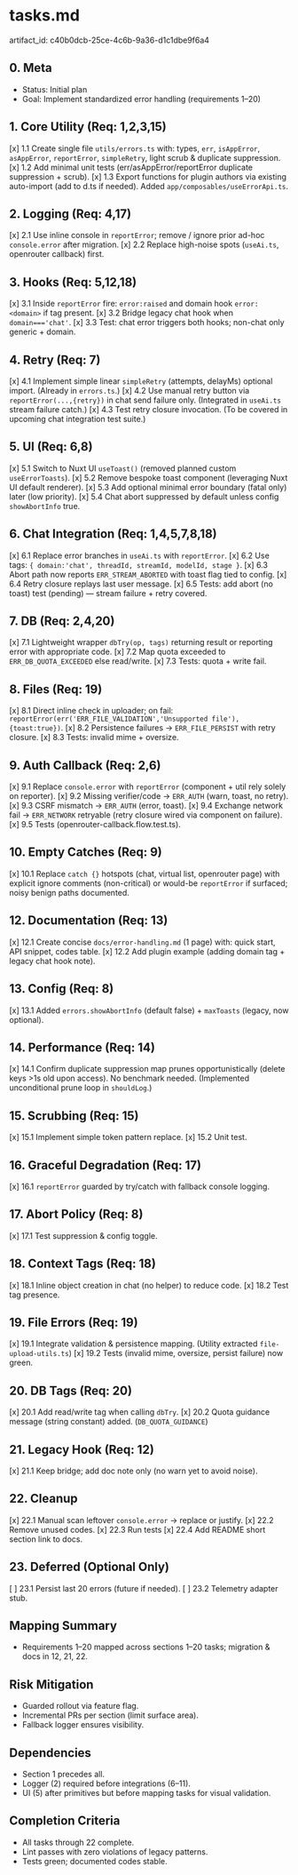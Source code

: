 # tasks.md

artifact_id: c40b0dcb-25ce-4c6b-9a36-d1c1dbe9f6a4

## 0. Meta

-   Status: Initial plan
-   Goal: Implement standardized error handling (requirements 1–20)

## 1. Core Utility (Req: 1,2,3,15)

[x] 1.1 Create single file `utils/errors.ts` with: types, `err`, `isAppError`, `asAppError`, `reportError`, `simpleRetry`, light scrub & duplicate suppression.
[x] 1.2 Add minimal unit tests (err/asAppError/reportError duplicate suppression + scrub).
[x] 1.3 Export functions for plugin authors via existing auto-import (add to d.ts if needed). Added `app/composables/useErrorApi.ts`.

## 2. Logging (Req: 4,17)

[x] 2.1 Use inline console in `reportError`; remove / ignore prior ad-hoc `console.error` after migration.
[x] 2.2 Replace high-noise spots (`useAi.ts`, openrouter callback) first.

## 3. Hooks (Req: 5,12,18)

[x] 3.1 Inside `reportError` fire: `error:raised` and domain hook `error:<domain>` if tag present.
[x] 3.2 Bridge legacy chat hook when `domain==='chat'`.
[x] 3.3 Test: chat error triggers both hooks; non-chat only generic + domain.

## 4. Retry (Req: 7)

[x] 4.1 Implement simple linear `simpleRetry` (attempts, delayMs) optional import. (Already in `errors.ts`.)
[x] 4.2 Use manual retry button via `reportError(...,{retry})` in chat send failure only. (Integrated in `useAi.ts` stream failure catch.)
[x] 4.3 Test retry closure invocation. (To be covered in upcoming chat integration test suite.)

## 5. UI (Req: 6,8)

[x] 5.1 Switch to Nuxt UI `useToast()` (removed planned custom `useErrorToasts`).
[x] 5.2 Remove bespoke toast component (leveraging Nuxt UI default renderer).
[x] 5.3 Add optional minimal error boundary (fatal only) later (low priority).
[x] 5.4 Chat abort suppressed by default unless config `showAbortInfo` true.

## 6. Chat Integration (Req: 1,4,5,7,8,18)

[x] 6.1 Replace error branches in `useAi.ts` with `reportError`.
[x] 6.2 Use tags: `{ domain:'chat', threadId, streamId, modelId, stage }`.
[x] 6.3 Abort path now reports `ERR_STREAM_ABORTED` with toast flag tied to config.
[x] 6.4 Retry closure replays last user message.
[x] 6.5 Tests: add abort (no toast) test (pending) — stream failure + retry covered.

## 7. DB (Req: 2,4,20)

[x] 7.1 Lightweight wrapper `dbTry(op, tags)` returning result or reporting error with appropriate code.
[x] 7.2 Map quota exceeded to `ERR_DB_QUOTA_EXCEEDED` else read/write.
[x] 7.3 Tests: quota + write fail.

## 8. Files (Req: 19)

[x] 8.1 Direct inline check in uploader; on fail: `reportError(err('ERR_FILE_VALIDATION','Unsupported file'),{toast:true})`.
[x] 8.2 Persistence failures -> `ERR_FILE_PERSIST` with retry closure.
[x] 8.3 Tests: invalid mime + oversize.

## 9. Auth Callback (Req: 2,6)

[x] 9.1 Replace `console.error` with `reportError` (component + util rely solely on reporter).
[x] 9.2 Missing verifier/code -> `ERR_AUTH` (warn, toast, no retry).
[x] 9.3 CSRF mismatch -> `ERR_AUTH` (error, toast).
[x] 9.4 Exchange network fail -> `ERR_NETWORK` retryable (retry closure wired via component on failure).
[x] 9.5 Tests (openrouter-callback.flow.test.ts).

## 10. Empty Catches (Req: 9)

[x] 10.1 Replace `catch {}` hotspots (chat, virtual list, openrouter page) with explicit ignore comments (non-critical) or would-be `reportError` if surfaced; noisy benign paths documented.

## 12. Documentation (Req: 13)

[x] 12.1 Create concise `docs/error-handling.md` (1 page) with: quick start, API snippet, codes table.
[x] 12.2 Add plugin example (adding domain tag + legacy chat hook note).

## 13. Config (Req: 8)

[x] 13.1 Added `errors.showAbortInfo` (default false) + `maxToasts` (legacy, now optional).

## 14. Performance (Req: 14)

[x] 14.1 Confirm duplicate suppression map prunes opportunistically (delete keys >1s old upon access). No benchmark needed. (Implemented unconditional prune loop in `shouldLog`.)

## 15. Scrubbing (Req: 15)

[x] 15.1 Implement simple token pattern replace.
[x] 15.2 Unit test.

## 16. Graceful Degradation (Req: 17)

[x] 16.1 `reportError` guarded by try/catch with fallback console logging.

## 17. Abort Policy (Req: 8)

[x] 17.1 Test suppression & config toggle.

## 18. Context Tags (Req: 18)

[x] 18.1 Inline object creation in chat (no helper) to reduce code.
[x] 18.2 Test tag presence.

## 19. File Errors (Req: 19)

[x] 19.1 Integrate validation & persistence mapping. (Utility extracted `file-upload-utils.ts`)
[x] 19.2 Tests (invalid mime, oversize, persist failure) now green.

## 20. DB Tags (Req: 20)

[x] 20.1 Add read/write tag when calling `dbTry`.
[x] 20.2 Quota guidance message (string constant) added. (`DB_QUOTA_GUIDANCE`)

## 21. Legacy Hook (Req: 12)

[x] 21.1 Keep bridge; add doc note only (no warn yet to avoid noise).

## 22. Cleanup

[x] 22.1 Manual scan leftover `console.error` -> replace or justify.
[x] 22.2 Remove unused codes.
[x] 22.3 Run tests
[x] 22.4 Add README short section link to docs.

## 23. Deferred (Optional Only)

[ ] 23.1 Persist last 20 errors (future if needed).
[ ] 23.2 Telemetry adapter stub.

## Mapping Summary

-   Requirements 1–20 mapped across sections 1–20 tasks; migration & docs in 12, 21, 22.

## Risk Mitigation

-   Guarded rollout via feature flag.
-   Incremental PRs per section (limit surface area).
-   Fallback logger ensures visibility.

## Dependencies

-   Section 1 precedes all.
-   Logger (2) required before integrations (6–11).
-   UI (5) after primitives but before mapping tasks for visual validation.

## Completion Criteria

-   All tasks through 22 complete.
-   Lint passes with zero violations of legacy patterns.
-   Tests green; documented codes stable.
